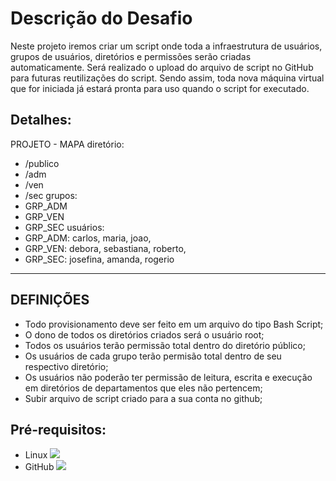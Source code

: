 # Descrição do Desafio
Neste projeto iremos criar um script onde toda a infraestrutura de usuários, grupos de usuários, diretórios e permissões serão criadas automaticamente.
Será realizado o upload do arquivo de script no GitHub para futuras reutilizações do script. Sendo assim, toda nova máquina virtual que for iniciada já estará pronta para uso quando o script for executado.

## Detalhes:
PROJETO - MAPA
diretório:
 - /publico
 - /adm
 - /ven
 - /sec
grupos:
 - GRP_ADM
 - GRP_VEN
 - GRP_SEC
usuários:
 - GRP_ADM: carlos, maria, joao,
 - GRP_VEN: debora, sebastiana, roberto,
 - GRP_SEC: josefina, amanda, rogerio
-------------------------------------------------------------------------------------------
## DEFINIÇÕES
 - Todo provisionamento deve ser feito em um arquivo do tipo Bash Script;
 - O dono de todos os diretórios criados será o usuário root;
 - Todos os usuários terão permissão total dentro do diretório público;
 - Os usuários de cada grupo terão permisão total dentro de seu respectivo diretório;
 - Os usuários não poderão ter permissão de leitura, escrita e execução em diretórios de departamentos que eles não pertencem;
 - Subir arquivo de script criado para a sua conta no github; 

## Pré-requisitos:

- Linux <img src="https://cdn.jsdelivr.net/gh/devicons/devicon/icons/linux/linux-original.svg" />
- GitHub <img src="https://cdn.jsdelivr.net/gh/devicons/devicon/icons/github/github-original-wordmark.svg" />
